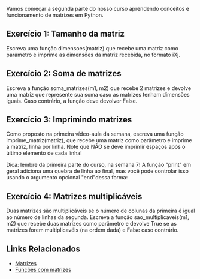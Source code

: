 Vamos começar a segunda parte do nosso curso aprendendo conceitos e funcionamento de matrizes em Python. 

## Exercício 1: Tamanho da matriz
Escreva uma função dimensoes(matriz) que recebe uma matriz como parâmetro e imprime as dimensões da matriz recebida, no formato iXj.


## Exercício 2: Soma de matrizes
Escreva a função soma_matrizes(m1, m2) que recebe 2 matrizes e devolve uma matriz que represente sua soma caso as matrizes tenham dimensões iguais. Caso contrário, a função deve devolver False.

## Exercício 3: Imprimindo matrizes
Como proposto na primeira vídeo-aula da semana, escreva uma função imprime_matriz(matriz), que recebe uma matriz como parâmetro e imprime a matriz, linha por linha. Note que NÃO se deve imprimir espaços após o último elemento de cada linha!

Dica: lembre da primeira parte do curso, na semana 7! A função "print" em geral adiciona uma quebra de linha ao final, mas você pode controlar isso usando o argumento opcional "end"dessa forma:

## Exercício 4: Matrizes multiplicáveis
Duas matrizes são multiplicáveis se o número de colunas da primeira é igual ao número de linhas da segunda. Escreva a função sao_multiplicaveis(m1, m2) que recebe duas matrizes como parâmetro e devolve True se as matrizes forem multiplicavéis (na ordem dada) e False caso contrário.

## Links Relacionados
- [Matrizes](https://panda.ime.usp.br/aulasPython/static/aulasPython/aula11.html)
- [Funções com matrizes](https://panda.ime.usp.br/aulasPython/static/aulasPython/aula12.html)

